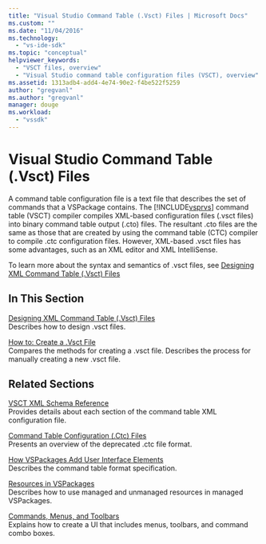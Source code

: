 ```yaml
---
title: "Visual Studio Command Table (.Vsct) Files | Microsoft Docs"
ms.custom: ""
ms.date: "11/04/2016"
ms.technology: 
  - "vs-ide-sdk"
ms.topic: "conceptual"
helpviewer_keywords: 
  - "VSCT files, overview"
  - "Visual Studio command table configuration files (VSCT), overview"
ms.assetid: 1313adb4-add4-4e74-90e2-f4be522f5259
author: "gregvanl"
ms.author: "gregvanl"
manager: douge
ms.workload: 
  - "vssdk"
---
```

# Visual Studio Command Table (.Vsct) Files
A command table configuration file is a text file that describes the set of commands that a VSPackage contains. The [!INCLUDE[vsprvs](../../code-quality/includes/vsprvs_md.md)] command table (VSCT) compiler compiles XML-based configuration files (.vsct files) into binary command table output (.cto) files. The resultant .cto files are the same as those that are created by using the command table (CTC) compiler to compile .ctc configuration files. However, XML-based .vsct files has some advantages, such as an XML editor and XML IntelliSense.  
  
 To learn more about the syntax and semantics of .vsct files, see [Designing XML Command Table (.Vsct) Files](../../extensibility/internals/designing-xml-command-table-dot-vsct-files.md)  
  
## In This Section  
 [Designing XML Command Table (.Vsct) Files](../../extensibility/internals/designing-xml-command-table-dot-vsct-files.md)  
 Describes how to design .vsct files.  
  
 [How to: Create a .Vsct File](../../extensibility/internals/how-to-create-a-dot-vsct-file.md)  
 Compares the methods for creating a .vsct file. Describes the process for manually creating a new .vsct file.  
  
## Related Sections  
 [VSCT XML Schema Reference](../../extensibility/vsct-xml-schema-reference.md)  
 Provides details about each section of the command table XML configuration file.  
  
 [Command Table Configuration (.Ctc) Files](http://msdn.microsoft.com/en-us/3413dda1-f372-4669-bcf0-c64d3463842c)  
 Presents an overview of the deprecated .ctc file format.  
  
 [How VSPackages Add User Interface Elements](../../extensibility/internals/how-vspackages-add-user-interface-elements.md)  
 Describes the command table format specification.  
  
 [Resources in VSPackages](../../extensibility/internals/resources-in-vspackages.md)  
 Describes how to use managed and unmanaged resources in managed VSPackages.  
  
 [Commands, Menus, and Toolbars](../../extensibility/internals/commands-menus-and-toolbars.md)  
 Explains how to create a UI that includes menus, toolbars, and command combo boxes.